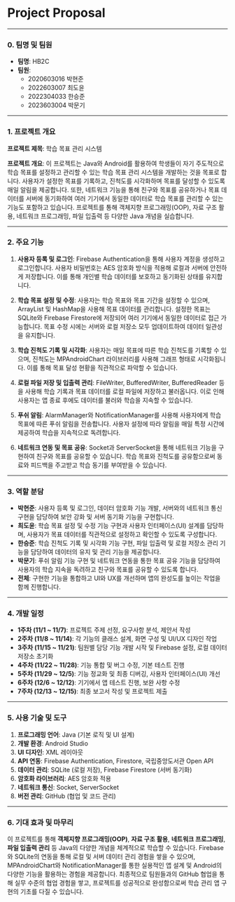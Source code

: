 # Project Proposal

---

### 0. 팀명 및 팀원

- **팀명**: HB2C
- **팀원**:
  - 2020603016 박현준
  - 2022603007 최도윤
  - 2022304033 한승준
  - 2023603004 박문기

---

### 1. 프로젝트 개요 

**프로젝트 제목**: 학습 목표 관리 시스템

**프로젝트 개요**: 이 프로젝트는 Java와 Android를 활용하여 학생들이 자기 주도적으로 학습 목표를 설정하고 관리할 수 있는 학습 목표 관리 시스템을 개발하는 것을 목표로 합니다. 
사용자가 설정한 목표를 기록하고, 진척도를 시각화하며 목표를 달성할 수 있도록 매일 알림을 제공합니다. 또한, 네트워크 기능을 통해 친구와 목표를 공유하거나 
목표 데이터를 서버에 동기화하여 여러 기기에서 동일한 데이터로 학습 목표를 관리할 수 있는 기능도 포함하고 있습니다. 프로젝트를 통해 객체지향 프로그래밍(OOP), 자료 구조 활용, 네트워크 프로그래밍, 
파일 입출력 등 다양한 Java 개념을 실습합니다.

---

### 2. 주요 기능 

1. **사용자 등록 및 로그인**: Firebase Authentication을 통해 사용자 계정을 생성하고 로그인합니다. 사용자 비밀번호는 AES 암호화 방식을 적용해 로컬과 서버에 안전하게 저장합니다. 
이를 통해 개인별 학습 데이터를 보호하고 동기화된 상태를 유지합니다.

2. **학습 목표 설정 및 수정**: 사용자는 학습 목표와 목표 기간을 설정할 수 있으며, ArrayList 및 HashMap을 사용해 목표 데이터를 관리합니다. 
설정한 목표는 SQLite와 Firebase Firestore에 저장되어 여러 기기에서 동일한 데이터로 접근 가능합니다. 목표 수정 시에는 서버와 로컬 저장소 모두 업데이트하여 데이터 일관성을 유지합니다.

3. **학습 진척도 기록 및 시각화**: 사용자는 매일 목표에 따른 학습 진척도를 기록할 수 있으며, 진척도는 MPAndroidChart 라이브러리를 사용해 그래프 형태로 시각화됩니다. 
이를 통해 목표 달성 현황을 직관적으로 파악할 수 있습니다.

4. **로컬 파일 저장 및 입출력 관리**: FileWriter, BufferedWriter, BufferedReader 등을 사용해 학습 기록과 목표 데이터를 로컬 파일에 저장하고 불러옵니다. 
이로 인해 사용자는 앱 종료 후에도 데이터를 불러와 학습을 지속할 수 있습니다.

5. **푸쉬 알림**: AlarmManager와 NotificationManager를 사용해 사용자에게 학습 목표에 따른 푸쉬 알림을 전송합니다. 
사용자 설정에 따라 알림을 매일 특정 시간에 제공하여 학습을 지속적으로 독려합니다.

6. **네트워크 연동 및 목표 공유**: Socket과 ServerSocket을 통해 네트워크 기능을 구현하여 친구와 목표를 공유할 수 있습니다. 
학습 목표와 진척도를 공유함으로써 동료와 피드백을 주고받고 학습 동기를 부여받을 수 있습니다.

---

### 3. 역할 분담 

- **박현준**: 사용자 등록 및 로그인, 데이터 암호화 기능 개발, 서버와의 네트워크 통신 구현을 담당하여 보안 강화 및 서버 동기화 기능을 구현합니다.
- **최도윤**: 학습 목표 설정 및 수정 기능 구현과 사용자 인터페이스(UI) 설계를 담당하며, 사용자가 목표 데이터를 직관적으로 설정하고 확인할 수 있도록 구성합니다.
- **한승준**: 학습 진척도 기록 및 시각화 기능 구현, 파일 입출력 및 로컬 저장소 관리 기능을 담당하여 데이터의 유지 및 관리 기능을 제공합니다.
- **박문기**: 푸쉬 알림 기능 구현 및 네트워크 연동을 통한 목표 공유 기능을 담당하여 사용자의 학습 지속을 독려하고 친구와 목표를 공유할 수 있도록 합니다.
- **전체**: 구현한 기능을 통합하고 UI와 UX를 개선하며 앱의 완성도를 높이는 작업을 함께 진행합니다.

---

### 4. 개발 일정 

- **1주차 (11/1 ~ 11/7)**: 프로젝트 주제 선정, 요구사항 분석, 제안서 작성
- **2주차 (11/8 ~ 11/14)**: 각 기능의 클래스 설계, 화면 구성 및 UI/UX 디자인 작업
- **3주차 (11/15 ~ 11/21)**: 팀원별 담당 기능 개발 시작 및 Firebase 설정, 로컬 데이터 저장소 초기화
- **4주차 (11/22 ~ 11/28)**: 기능 통합 및 버그 수정, 기본 테스트 진행
- **5주차 (11/29 ~ 12/5)**: 기능 정교화 및 최종 디버깅, 사용자 인터페이스(UI) 개선
- **6주차 (12/6 ~ 12/12)**: 기기에서 앱 테스트 진행, 보완 사항 수정
- **7주차 (12/13 ~ 12/15)**: 최종 보고서 작성 및 프로젝트 제출

---

### 5. 사용 기술 및 도구 

1. **프로그래밍 언어**: Java (기본 로직 및 UI 설계)
2. **개발 환경**: Android Studio
3. **UI 디자인**: XML 레이아웃
4. **API 연동**: Firebase Authentication, Firestore, 국립중앙도서관 Open API
5. **데이터 관리**: SQLite (로컬 저장), Firebase Firestore (서버 동기화)
6. **암호화 라이브러리**: AES 암호화 적용
7. **네트워크 통신**: Socket, ServerSocket
8. **버전 관리**: GitHub (협업 및 코드 관리)

---

### 6. 기대 효과 및 마무리 

이 프로젝트를 통해 **객체지향 프로그래밍(OOP)**, **자료 구조 활용**, **네트워크 프로그래밍**, **파일 입출력 관리** 등 Java의 다양한 개념을 체계적으로 학습할 수 있습니다. 
Firebase와 SQLite의 연동을 통해 로컬 및 서버 데이터 관리 경험을 쌓을 수 있으며, MPAndroidChart와 NotificationManager를 통한 실용적인 앱 설계 및 Android의 다양한 기능을 활용하는 
경험을 제공합니다. 최종적으로 팀원들과의 GitHub 협업을 통해 실무 수준의 협업 경험을 쌓고, 프로젝트를 성공적으로 완성함으로써 학습 관리 앱 구현의 기초를 다질 수 있습니다.